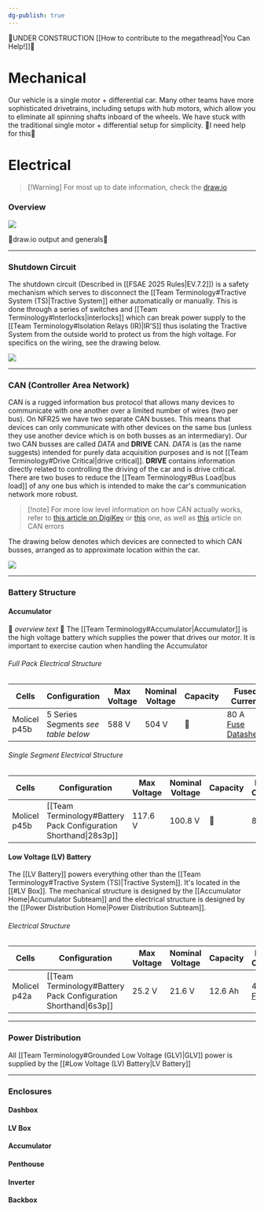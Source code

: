 ```yaml
---
dg-publish: true
---
```

🚧UNDER CONSTRUCTION [[How to contribute to the megathread|You Can Help!]]🚧
# Mechanical
Our vehicle is a single motor + differential car. Many other teams have more sophisticated drivetrains, including setups with hub motors, which allow you to eliminate all spinning shafts inboard of the wheels.
We have stuck with the traditional single motor + differential setup for simplicity.
🚧I need help for this🚧
# Electrical
>[!Warning] For most up to date information, check the [draw.io](https://app.diagrams.net/#G1aAUkTBznf-oBW0_HJwPR886YPGE_Ngbq#%7B%22pageId%22%3A%22AH0zOfJDxDtdpztpxlL7%22%7D)
### Overview
![](https://i.imgur.com/IrDRmHq.png)

🚧draw.io output and generals🚧

---
### Shutdown Circuit
The shutdown circuit (Described in [[FSAE 2025 Rules|EV.7.2]]) is a safety mechanism which serves to disconnect the [[Team Terminology#Tractive System (TS)|Tractive System]] either automatically or manually. This is done through a series of switches and [[Team Terminology#Interlocks|interlocks]] which can break power supply to the [[Team Terminology#Isolation Relays (IR)|IR'S]] thus isolating the Tractive System from the outside world to protect us from the high voltage. For specifics on the wiring, see the drawing below.

![](https://i.imgur.com/p0XU1E7.png)

---
### CAN (Controller Area Network)
CAN is a rugged information bus protocol that allows many devices to communicate with one another over a limited number of wires (two per bus). On NFR25 we have two separate CAN busses. This means that devices can only communicate with other devices on the same bus (unless they use another device which is on both busses as an intermediary). Our two CAN busses are called *DATA* and **DRIVE** CAN. *DATA* is (as the name suggests) intended for purely data acquisition purposes and is not [[Team Terminology#Drive Critical|drive critical]]. **DRIVE** contains information directly related to controlling the driving of the car and is drive critical. There are two buses to reduce the [[Team Terminology#Bus Load|bus load]] of any one bus which is intended to make the car's communication network more robust.

>[!note] For more low level information on how CAN actually works, refer to [this article on DigiKey](https://forum.digikey.com/t/overview-of-the-can-bus-protocol/21170) or [this](https://www.digikey.com/en/blog/the-basics-of-the-controller-area-network) one, as well as [this](https://www.csselectronics.com/pages/can-bus-errors-intro-tutorial) article on CAN errors

The drawing below denotes which devices are connected to which CAN busses, arranged as to approximate location within the car.

![](https://i.imgur.com/tYnMink.png)

---
### Battery Structure
#### Accumulator
🚧 *overview text* 🚧
The [[Team Terminology#Accumulator|Accumulator]] is the high voltage battery which supplies the power that drives our motor. It is important to exercise caution when handling the Accumulator
###### Full Pack Electrical Structure

| Cells        | Configuration                       | Max Voltage | Nominal Voltage | Capacity | Fused Current                                                                                                                                                                                                                                                          |
| ------------ | ----------------------------------- | ----------- | --------------- | -------- | ---------------------------------------------------------------------------------------------------------------------------------------------------------------------------------------------------------------------------------------------------------------------- |
| Molicel p45b | 5 Series Segments *see table below* | 588 V       | 504 V           | 🚧       | 80 A<br>[Fuse](https://www.mouser.com/ProductDetail/Littelfuse/L75QS080.V?qs=w%2Fv1CP2dgqquMmGcdv%252B%252BVQ%3D%3D)<br>[Datasheet](https://www.littelfuse.com/~/media/electrical/datasheets/fuses/semiconductor-fuses/littelfuse-industrial-l75qs-fuse-datasheet.pdf) |
###### Single Segment Electrical Structure

| Cells        | Configuration                                                    | Max Voltage | Nominal Voltage | Capacity | Fused Current |
| ------------ | ---------------------------------------------------------------- | ----------- | --------------- | -------- | ------------- |
| Molicel p45b | [[Team Terminology#Battery Pack Configuration Shorthand\|28s3p]] | 117.6 V     | 100.8 V         | 🚧       | 80 A          |

#### Low Voltage (LV) Battery
The [[LV Battery]] powers everything other than the [[Team Terminology#Tractive System (TS)|Tractive System]]. It's located in the [[#LV Box]]. The mechanical structure is designed by the [[Accumulator Home|Accumulator Subteam]] and the electrical structure is designed by the [[Power Distribution Home|Power Distribution Subteam]].
###### Electrical Structure

| Cells        | Configuration                                                   | Max Voltage | Nominal Voltage | Capacity | Fused Current                                                                                                                                                                                                                                                                                                                                                                                                                                                                                                                          |
| ------------ | --------------------------------------------------------------- | ----------- | --------------- | -------- | -------------------------------------------------------------------------------------------------------------------------------------------------------------------------------------------------------------------------------------------------------------------------------------------------------------------------------------------------------------------------------------------------------------------------------------------------------------------------------------------------------------------------------------- |
| Molicel p42a | [[Team Terminology#Battery Pack Configuration Shorthand\|6s3p]] | 25.2 V      | 21.6 V          | 12.6 Ah  | 40 A<br>[Fuse](https://www.amazon.com/Chanzon-50Pcs-Listed-Standard-Automotive/dp/B0CYP881ZL?crid=KOYM53VK3BJI&dib=eyJ2IjoiMSJ9.kAud1lwfnSJMHH_HHJksJ3AayT8HQIqm2DRrKdBcHMnv_5H38w8UA5qC38SW-9TZeDXUhWiUH5apFWH5WxkjyAqGwauFDSRfrqBKFBpEtEMMDnBAl-fw4ZHpuBtrKXKUkab2x4VEEME3K_TacMuT8-gI3TrKF94495g-FLnbpBmou8O6N8UpJYpcsO5qqdaKDeMduAyfolulBSMIC2Yjs8qKYCl8mqNGbtF5UdIVvy0.ofn3doJM6QnXEOKwYIaudk923TirJMeK_C6ZZ_5s2C0&dib_tag=se&keywords=40%2Bamp%2Batc%2Bfuse&qid=1721963859&sprefix=40%2Bamp%2Batc%2Bfus%2Caps%2C117&sr=8-4&th=1) |

---
### Power Distribution
All [[Team Terminology#Grounded Low Voltage (GLV)|GLV]] power is supplied by the [[#Low Voltage (LV) Battery|LV Battery]] 

---
### Enclosures
#### Dashbox
#### LV Box
#### Accumulator
#### Penthouse
#### Inverter
#### Backbox